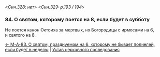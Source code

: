 
<*Син.328: нет*>
<*Син.329: p.193 / 194*>

### 84. О святом, которому поется на 8, если будет в субботу

Не поется канон Октоиха за мертвых, но Богородицы с ирмосами на 6, и святого на 8.

[← М-A-83. О святом, празднуемом на 6, которому не бывает полиелей, если будет в неделю](m_a_083)
| [Устав церковного последования](README.md)
